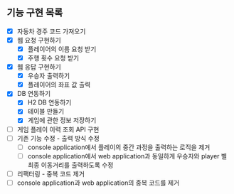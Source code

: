 ## 기능 구현 목록

- [x] 자동차 경주 코드 가져오기
- [x] 웹 요청 구현하기
    - [x] 플레이어의 이름 요청 받기
    - [x] 주행 횟수 요청 받기
- [x] 웹 응답 구현하기
    - [x] 우승자 출력하기
    - [x] 플레이어의 좌표 값 출력
- [x] DB 연동하기
    - [x] H2 DB 연동하기
    - [x] 테이블 만들기
    - [x] 게임에 관한 정보 저장하기
- [ ] 게임 플레이 이력 조회 API 구현
- [ ] 기존 기능 수정 - 출력 방식 수정
  - [ ] console application에서 플레이의 중간 과정을 출력하는 로직을 제거
  - [ ] console application에서 web application과 동일하게 우승자와 player 별 최종 이동거리를 출력하도록 수정
- [ ] 리팩터링 - 중복 코드 제거
-  [ ] console application과 web application의 중복 코드를 제거
